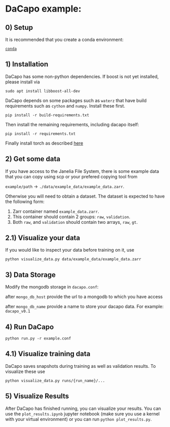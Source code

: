 # DaCapo example:

## 0) Setup
It is recommended that you create a conda environment:

[`conda`](https://docs.conda.io/projects/conda/en/latest/user-guide/getting-started.html)

## 1) Installation
DaCapo has some non-python dependencies. If boost is not yet installed, please install via

`sudo apt install libboost-all-dev`

DaCapo depends on some packages such as `waterz` that have build requirements such as `cython` and `numpy`. Install these first.

`pip install -r build-requirements.txt`

Then install the remaining requirements, including dacapo itself:

`pip install -r requirements.txt`

Finally install torch as described [here](https://pytorch.org/get-started/locally/)

## 2) Get some data
If you have access to the Janelia File System, there is some example data that you can copy using scp or your prefered copying tool from

`example/path` -> `./data/example_data/example_data.zarr`.

Otherwise you will need to obtain a dataset. The dataset is expected to have the following form:

1) Zarr container named `example_data.zarr`.
2) This container should contain 2 groups: `raw`, `validation`.
3) Both `raw`, and `validation` should contain two arrays, `raw`, `gt`.

## 2.1) Visualize your data
If you would like to inspect your data before training on it, use

`python visualize_data.py data/example_data/example_data.zarr`

## 3) Data Storage
Modify the mongodb storage in `dacapo.conf`:

after `mongo_db_host` provide the url to a mongodb to which you have access

after `mongo_db_name` provide a name to store your dacapo data. For example: `dacapo_v0.1`

## 4) Run DaCapo
`python run.py -r example.conf`

## 4.1) Visualize training data
DaCapo saves snapshots during training as well as validation results. To visualize these use

`python visualize_data.py runs/{run_name}/...`

## 5) Visualize Results
After DaCapo has finished running, you can visualize your results. You can use the `plot_results.ipynb` jupyter notebook (make sure you use a kernel with your virtual environment) or you can run `python plot_results.py`.